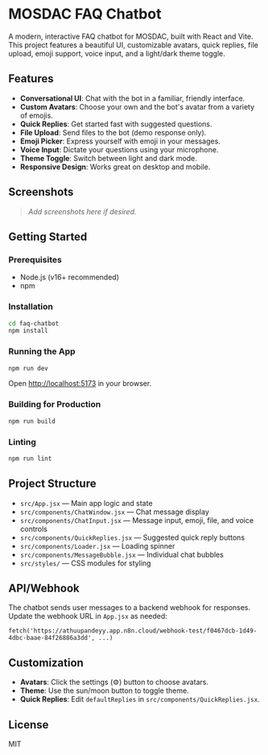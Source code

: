 # MOSDAC FAQ Chatbot

A modern, interactive FAQ chatbot for MOSDAC, built with React and Vite. This project features a beautiful UI, customizable avatars, quick replies, file upload, emoji support, voice input, and a light/dark theme toggle.

## Features

- **Conversational UI**: Chat with the bot in a familiar, friendly interface.
- **Custom Avatars**: Choose your own and the bot's avatar from a variety of emojis.
- **Quick Replies**: Get started fast with suggested questions.
- **File Upload**: Send files to the bot (demo response only).
- **Emoji Picker**: Express yourself with emoji in your messages.
- **Voice Input**: Dictate your questions using your microphone.
- **Theme Toggle**: Switch between light and dark mode.
- **Responsive Design**: Works great on desktop and mobile.

## Screenshots

> _Add screenshots here if desired._

## Getting Started

### Prerequisites
- Node.js (v16+ recommended)
- npm

### Installation

```bash
cd faq-chatbot
npm install
```

### Running the App

```bash
npm run dev
```

Open [http://localhost:5173](http://localhost:5173) in your browser.

### Building for Production

```bash
npm run build
```

### Linting

```bash
npm run lint
```

## Project Structure

- `src/App.jsx` — Main app logic and state
- `src/components/ChatWindow.jsx` — Chat message display
- `src/components/ChatInput.jsx` — Message input, emoji, file, and voice controls
- `src/components/QuickReplies.jsx` — Suggested quick reply buttons
- `src/components/Loader.jsx` — Loading spinner
- `src/components/MessageBubble.jsx` — Individual chat bubbles
- `src/styles/` — CSS modules for styling

## API/Webhook

The chatbot sends user messages to a backend webhook for responses. Update the webhook URL in `App.jsx` as needed:

```
fetch('https://athuupandeyy.app.n8n.cloud/webhook-test/f0467dcb-1d49-4dbc-baae-84f26886a3dd', ...)
```

## Customization
- **Avatars**: Click the settings (⚙️) button to choose avatars.
- **Theme**: Use the sun/moon button to toggle theme.
- **Quick Replies**: Edit `defaultReplies` in `src/components/QuickReplies.jsx`.

## License

MIT
